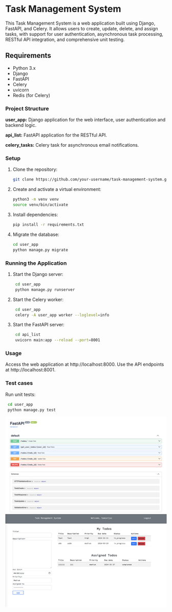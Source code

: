 # Task Management System
This Task Management System is a web application built using Django, FastAPI, and Celery. It allows users to create, update, delete, and assign tasks, with support for user authentication, asynchronous task processing, RESTful API integration, and comprehensive unit testing.

## Requirements
- Python 3.x
- Django
- FastAPI
- Celery
- uvicorn
- Redis (for Celery)

### Project Structure
**user_app:** Django application for the web interface, user authentication and backend logic.

**api_list:** FastAPI application for the RESTful API.

**celery_tasks:** Celery task for asynchronous email notifications.


### Setup
1. Clone the repository:
    ```bash
   git clone https://github.com/your-username/task-management-system.git
2. Create and activate a virtual environment:
    ```bash
   python3 -m venv venv
   source venv/bin/activate
   ```
3. Install dependencies:
    ```bash
   pip install -r requirements.txt
   ```
4. Migrate the database:
   ```bash
   cd user_app
   python manage.py migrate
   ```
### Running the Application
1. Start the Django server:
   ```bash
    cd user_app
    python manage.py runserver
   ```
2. Start the Celery worker:
   ```bash
    cd user_app
    celery -A user_app worker --loglevel=info
   ```
3. Start the FastAPI server:
   ```bash
    cd api_list
    uvicorn main:app --reload --port=8001
   ```

### Usage
Access the web application at http://localhost:8000.
Use the API endpoints at http://localhost:8001.

### Test cases
Run unit tests:
   ```bash
    cd user_app
    python manage.py test
   ```

<img src="https://github.com/hamzaijaz-dev/task-management-system/blob/main/assets/fastapi.png" alt="FastAPI Docs">
<br>
<img src="https://github.com/hamzaijaz-dev/task-management-system/blob/main/assets/django.png" alt="Django">

